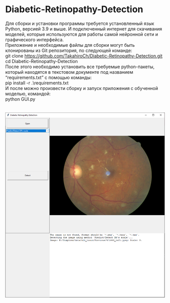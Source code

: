 # Diabetic-Retinopathy-Detection

Для сборки и установки программы требуется установленный язык Python, версией 3.9 и выше. И подключенный интернет для скачивания моделей, которые используются для работы самой нейронной сети и графического интерфейса. <br />
Приложение и необходимые файлы для сборки могут быть клонированы из Git репозитория, по следующей команде:\
	git clone https://github.com/TakahiroCh/Diabetic-Retinopathy-Detection.git <br />
	cd Diabetic-Retinopathy-Detection <br />
После этого необходимо установить все требуемые python-пакеты, который находятся в текстовом документе под названием “requirements.txt” с помощью команды: <br />
	pip install -r .\requirements.txt <br /> 
И после можно произвести сборку и запуск приложения с обученной моделью, командой: <br />
	python GUI.py <br /> 
<br />
<br />
![Alt text](https://github.com/TakahiroCh/Diabetic-Retinopathy-Detection/blob/main/image_work.png)
